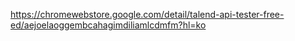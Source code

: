 https://chromewebstore.google.com/detail/talend-api-tester-free-ed/aejoelaoggembcahagimdiliamlcdmfm?hl=ko
